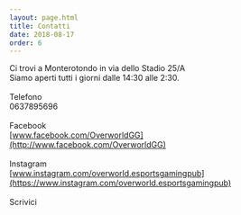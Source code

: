```yaml
---
layout: page.html
title: Contatti
date: 2018-08-17
order: 6
---
```


Ci trovi a Monterotondo in via dello Stadio 25/A<br>
Siamo aperti tutti i giorni dalle 14:30 alle 2:30.<br><br>
Telefono<br>0637895696<br><br>
Facebook<br> [www.facebook.com/OverworldGG](http://www.facebook.com/OverworldGG)<br><br>
Instagram<br> [www.instagram.com/overworld.esportsgamingpub](https://www.instagram.com/overworld.esportsgamingpub)<br><br>
Scrivici<br> <span id="emailAddress"></span>
